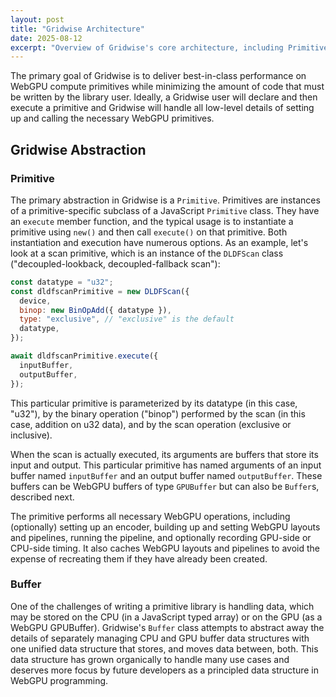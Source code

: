 ```yaml
---
layout: post
title: "Gridwise Architecture"
date: 2025-08-12
excerpt: "Overview of Gridwise's core architecture, including Primitives and Buffers, and how they provide best-in-class WebGPU compute performance."
---
```


The primary goal of Gridwise is to deliver best-in-class performance on WebGPU compute primitives while minimizing the amount of code that must be written by the library user. Ideally, a Gridwise user will declare and then execute a primitive and Gridwise will handle all low-level details of setting up and calling the necessary WebGPU primitives.

## Gridwise Abstraction

### Primitive

The primary abstraction in Gridwise is a `Primitive`. Primitives are instances of a primitive-specific subclass of a JavaScript `Primitive` class. They have an `execute` member function, and the typical usage is to instantiate a primitive using `new()` and then call `execute()` on that primitive. Both instantiation and execution have numerous options. As an example, let's look at a scan primitive, which is an instance of the `DLDFScan` class ("decoupled-lookback, decoupled-fallback scan"):

```js
const datatype = "u32";
const dldfscanPrimitive = new DLDFScan({
  device,
  binop: new BinOpAdd({ datatype }),
  type: "exclusive", // "exclusive" is the default
  datatype,
});

await dldfscanPrimitive.execute({
  inputBuffer,
  outputBuffer,
});
```

This particular primitive is parameterized by its datatype (in this case, "u32"), by the binary operation ("binop") performed by the scan (in this case, addition on u32 data), and by the scan operation (exclusive or inclusive).

When the scan is actually executed, its arguments are buffers that store its input and output. This particular primitive has named arguments of an input buffer named `inputBuffer` and an output buffer named `outputBuffer`. These buffers can be WebGPU buffers of type `GPUBuffer` but can also be `Buffer`s, described next.

The primitive performs all necessary WebGPU operations, including (optionally) setting up an encoder, building up and setting WebGPU layouts and pipelines, running the pipeline, and optionally recording GPU-side or CPU-side timing. It also caches WebGPU layouts and pipelines to avoid the expense of recreating them if they have already been created.

### Buffer

One of the challenges of writing a primitive library is handling data, which may be stored on the CPU (in a JavaScript typed array) or on the GPU (as a WebGPU GPUBuffer). Gridwise's `Buffer` class attempts to abstract away the details of separately managing CPU and GPU buffer data structures with one unified data structure that stores, and moves data between, both. This data structure has grown organically to handle many use cases and deserves more focus by future developers as a principled data structure in WebGPU programming.
